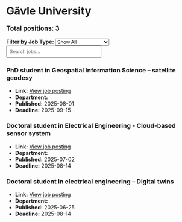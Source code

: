 # Gävle University
<p style="font-size: 1.2em; font-weight: bold;">Total positions: 3</p>


<div id="filters" style="margin: 1em 0;">
  <label for="filterType"><strong>Filter by Job Type:</strong></label>
  <select id="filterType" style="margin-right: 1em;">
    <option value="">Show All</option>
    <option value="PhD">PhD</option>
    <option value="Postdoc/Researcher">Postdoc/Researcher</option>
    <option value="Lecturer/Professor">Lecturer/Professor</option>
    <option value="Research Engineer">Research Engineer</option>    
    <option value="Other">Other</option>
  </select>
  <input type="text" id="jobFilter" placeholder="Search jobs..." style="padding: 0.5em; width: 50%;">
</div>

<div id="jobList">
<div class="job" data-type="None" style="margin-bottom: 1.5em;">

</div>

<div class="job" data-type="PhD" style="margin-bottom: 1.5em;">
<h3>PhD student in Geospatial Information Science – satellite geodesy</h3>

- **Link:** [View job posting](https://hogskolanigavle.varbi.com/en/what:job/jobID:840141/type:job/where:4/apply:1)
- **Department:** 
- **Published:** 2025-08-01
- **Deadline:** 2025-09-15

</div>

<div class="job" data-type="PhD" style="margin-bottom: 1.5em;">
<h3>Doctoral student in Electrical Engineering - Cloud-based sensor system</h3>

- **Link:** [View job posting](https://hogskolanigavle.varbi.com/en/what:job/jobID:842681/type:job/where:4/apply:1)
- **Department:** 
- **Published:** 2025-07-02
- **Deadline:** 2025-08-14

</div>

<div class="job" data-type="PhD" style="margin-bottom: 1.5em;">
<h3>Doctoral student in electrical engineering – Digital twins</h3>

- **Link:** [View job posting](https://hogskolanigavle.varbi.com/en/what:job/jobID:840453/type:job/where:4/apply:1)
- **Department:** 
- **Published:** 2025-06-25
- **Deadline:** 2025-08-14
</div></div>

<script>
document.addEventListener("DOMContentLoaded", function () {
  const typeSelect = document.getElementById('filterType');
  const textInput = document.getElementById('jobFilter');
  const jobBlocks = document.querySelectorAll('.job');

  function updateDisplay() {
    const selected = typeSelect.value.toLowerCase();
    const query = textInput.value.toLowerCase();

    jobBlocks.forEach(job => {
      const jobType = (job.dataset.type || "").toLowerCase();
      const matchesType = !selected || jobType === selected;
      const matchesQuery = job.textContent.toLowerCase().includes(query);
      job.style.display = (matchesType && matchesQuery) ? '' : 'none';
    });
  }

  typeSelect.addEventListener('change', updateDisplay);
  textInput.addEventListener('input', updateDisplay);
});
</script>
